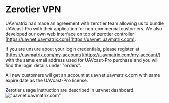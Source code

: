 # Zerotier VPN

UAVmatrix has made an agreement with zerotier team allowing us to bundle UAVcast-Pro with their application for non-commercial customers. We also developed our own web interface on top of zerotier controller [https://uavnet.uavmatrix.com](https://uavnet.uavmatrix.com).

If you are unsure about your login credentials, please register at [https://uavmatrix.com/my-account/](https://uavmatrix.com/my-account/)
with the same email address used for UAVcast-Pro purchase and you will find the login details under "orders".

All new customers will get an account at uavnet.uavmatrix.com with same expire date as the UAVcast-Pro license.

Zerotier usage instruction are described in uavnet dashboard.
!["uavnet.uavmatrix.com"](/images/vpn/uavnet_network.png)
